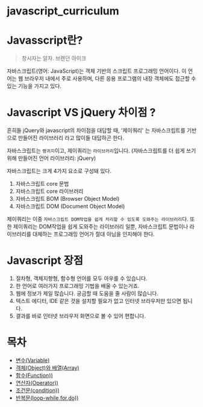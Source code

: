 # javascript_curriculum

# Javasscript란?

 > 창시자는 알자. 브렌던 아이크

 자바스크립트(영어: JavaScript)는 객체 기반의 스크립트 프로그래밍 언어이다. 
 이 언어는 웹 브라우저 내에서 주로 사용하며, 다른 응용 프로그램의 내장 객체에도 접근할 수 있는 기능을 가지고 있다.


# Javascript VS jQuery 차이점 ?

 흔히들 jQuery와 javascript의 차이점을 대답할 때,
 '제이쿼리' 는 자바스크립트를 기반으로 만들어진 라이브러리 라고 많이들 대답하곤 한다.

 자바스크립트는 `랭귀지`이고,
 제이쿼리는 `라이브러리`입니다. (자바스크립트를 더 쉽게 쓰기 위해 만들어진 언어 라이브러리: jQuery)

 자바스크립트는 크게 4가지 요소로 구성돼 있다.
 1. 자바스크립트 core 문법
 2. 자바스크립트 core 라이브러리
 3. 자바스크립트 BOM (Browser Object Model)
 4. 자바스크립트 DOM (Document Object Model)

제이쿼리는 이중 `자바스크립트 DOM작업을 쉽게 처리할 수 있도록 도와주는 라이브러리`다.
또한 제이쿼리는 DOM작업을 쉽게 도와주는 라이브러리 일뿐, 자바스크립트 문법이나 라이브러리를 대체하는 프로그래밍 언어가 절대 아님을 인지해야 한다.


# Javascript 장점

 1.  절차형, 객체지향형, 함수형 언어를 모두 아우를 수 있습니다.
 2.  한 언어로 여러가지 프로그래밍 기법을 배울 수 있는거죠.
 3.  웹에 정보가 제일 많습니다. 궁금할 때 도움을 줄 사람이 많습니다.
 4.  텍스트 에디터, IDE 같은 것을 설치할 필요가 없고 인터넷 브라우저만 있으면 됩니다.
 5.  결과를 바로 인터넷 브라우저 화면으로 볼 수 있어 편합니다.


# 목차 

 * [변수(Variable)](https://github.com/kimsun1410/javascript_curriculum/blob/main/javascript-st/js-step1변수.md) 
 * [객체(Object)와 배열(Array)](https://github.com/kimsun1410/javascript_curriculum/blob/main/javascript-st/js-step2객체와배열.md)
 * [함수(Function))](https://github.com/kimsun1410/javascript_curriculum/blob/main/javascript-st/js-step3함수.md)
 * [연산자(Operator))](https://github.com/kimsun1410/javascript_curriculum/blob/main/javascript-st/js-step4연산자.md)
 * [조건문(condition))](https://github.com/kimsun1410/javascript_curriculum/blob/main/javascript-st/js-step5조건문.md)
 * [반복문(loop-while,for,do))](https://github.com/kimsun1410/javascript_curriculum/blob/main/javascript-st/js-step6반복문.md)

 


